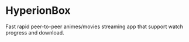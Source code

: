 # HyperionBox
Fast rapid peer-to-peer animes/movies streaming app that support watch progress and download.

